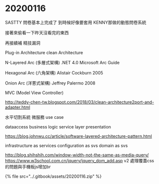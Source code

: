 # 20200116

SASTTY 問卷基本上完成了 到時候好像要套用 KENNY那做的動態問卷系統

接著來偷看一下昨天沒看完的東西

再接續補 精技漏洞

Plug-in Architecture
clean Architecture

N-Layered Arc (多層式架構)
.NET 4.0 Microsoft Arc Guide

Hexagonal Arc (六角架構)
Alistair Cockburn 2005

Onion Arc (洋蔥式架構)
Jeffrey Palermo 2008

MVC (Model View Controller)

http://teddy-chen-tw.blogspot.com/2018/03/clean-architecture2port-and-adapter.html

水平切割系統 微服務 use case

dataaccess
business logic
service layer 
presentation

https://blog.johnwu.cc/article/software-layered-architecture-pattern.html

infrastructure as services
configuration as svs
domain as svs

http://blog.shihshih.com/window-width-not-the-same-as-media-query/
https://www.w3school.com.cn/jquery/jquery_dom_add.asp
v2 處理覆蓋css的問題與手機板js增加br

{% file src="../.gitbook/assets/20200116.zip" %}
